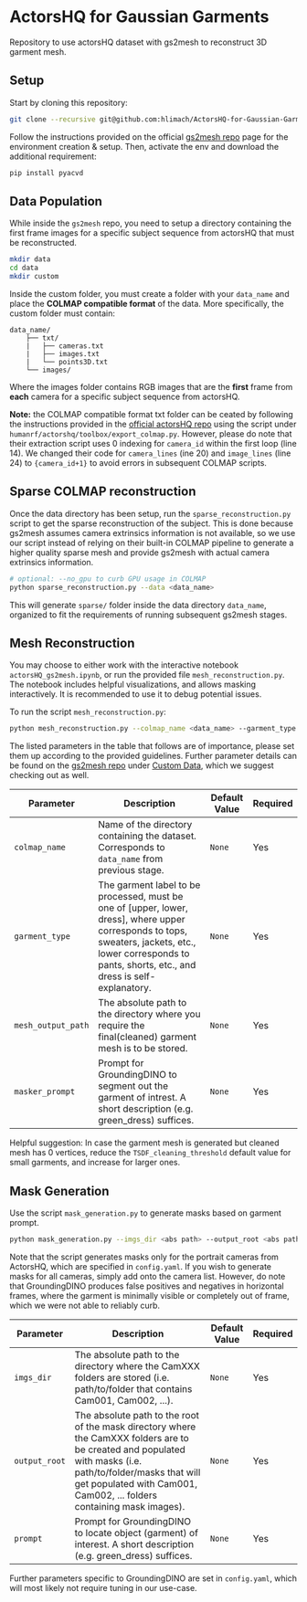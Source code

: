 # ActorsHQ for Gaussian Garments
Repository to use actorsHQ dataset with gs2mesh to reconstruct 3D garment mesh.
## Setup
Start by cloning this repository:
```bash
git clone --recursive git@github.com:hlimach/ActorsHQ-for-Gaussian-Garments.git
```

Follow the instructions provided on the official [gs2mesh repo](https://github.com/yanivw12/gs2mesh/tree/main) page for the environment creation & setup. Then, activate the env and download the additional requirement:
```bash
pip install pyacvd
```
## Data Population
While inside the `gs2mesh` repo, you need to setup a directory containing the first frame images for a specific subject sequence from actorsHQ that must be reconstructed. 
```bash
mkdir data
cd data
mkdir custom
```
Inside the custom folder, you must create a folder with your `data_name` and place the **COLMAP compatible format** of the data. More specifically, the custom folder must contain:
```
data_name/
    ├── txt/         
    |   ├── cameras.txt 
    |   ├── images.txt 
    |   └── points3D.txt 
    └── images/
```
Where the images folder contains RGB images that are the **first** frame from **each** camera for a specific subject sequence from actorsHQ. 

**Note:** the COLMAP compatible format txt folder can be ceated by following the instructions provided in the [official actorsHQ repo](https://github.com/synthesiaresearch/humanrf) using the script under `humanrf/actorshq/toolbox/export_colmap.py`. However, please do note that their extraction script uses 0 indexing for `camera_id` within the first loop (line 14). We changed their code for `camera_lines` (ine 20) and `image_lines` (line 24) to `{camera_id+1}` to avoid errors in subsequent COLMAP scripts.

## Sparse COLMAP reconstruction
Once the data directory has been setup, run the `sparse_reconstruction.py` script to get the sparse reconstruction of the subject. This is done because gs2mesh assumes camera extrinsics information is not available, so we use our script instead of relying on their built-in COLMAP pipeline to generate a higher quality sparse mesh and provide gs2mesh with actual camera extrinsics information.

```bash
# optional: --no_gpu to curb GPU usage in COLMAP
python sparse_reconstruction.py --data <data_name>
```

This will generate `sparse/` folder inside the data directory  `data_name`, organized to fit the requirements of running subsequent gs2mesh stages. 

## Mesh Reconstruction
You may choose to either work with the interactive notebook `actorsHQ_gs2mesh.ipynb`, or run the provided file `mesh_reconstruction.py`.
The notebook includes helpful visualizations, and allows masking interactively. It is recommended to use it to debug potential issues.

To run the script `mesh_reconstruction.py`:
```bash
python mesh_reconstruction.py --colmap_name <data_name> --garment_type <gtype> --mesh_output_path <abs_path> --masker_prompt <garment_prompt> --skip_video_extraction --skip_colmap --masker_automask
```

The listed parameters in the table that follows are of importance, please set them up according to the provided guidelines. Further parameter details can be found on the [gs2mesh repo](https://github.com/yanivw12/gs2mesh/tree/main) under [Custom Data](https://github.com/yanivw12/gs2mesh?tab=readme-ov-file#custom-data), which we suggest checking out as well.

| Parameter       | Description                                                                 | Default Value | Required |
|-----------------|-----------------------------------------------------------------------------|---------------|----------|
| `colmap_name`     | Name of the directory containing the dataset. Corresponds to `data_name` from previous stage.                                | `None`        | Yes      |
| `garment_type`     | The garment label to be processed, must be one of [upper, lower, dress], where upper corresponds to tops, sweaters, jackets, etc., lower corresponds to pants, shorts, etc., and dress is self-explanatory.                                   | `None`          | Yes       |
| `mesh_output_path`       | The absolute path to the directory where you require the final(cleaned) garment mesh is to be stored.                                | `None`        | Yes       |
| `masker_prompt`       | Prompt for GroundingDINO to segment out the garment of intrest. A short description (e.g. green_dress) suffices.                                | `None`        | Yes       |


Helpful suggestion: In case the garment mesh is generated but cleaned mesh has 0 vertices, reduce the `TSDF_cleaning_threshold` default value for small garments, and increase for larger ones.

## Mask Generation
Use the script `mask_generation.py` to generate masks based on garment prompt. 
```bash
python mask_generation.py --imgs_dir <abs path> --output_root <abs path> --prompt <garment>
```
Note that the script generates masks only for the portrait cameras from ActorsHQ, which are specified in `config.yaml`. If you wish to generate masks for all cameras, simply add onto the camera list. However, do note that GroundingDINO produces false positives and negatives in horizontal frames, where the garment is minimally visible or completely out of frame, which we were not able to reliably curb.

| Parameter       | Description                                                                 | Default Value | Required |
|-----------------|-----------------------------------------------------------------------------|---------------|----------|
| `imgs_dir`     | The absolute path to the directory where the CamXXX folders are stored (i.e. path/to/folder that contains Cam001, Cam002, ...).                                | `None`        | Yes      |
| `output_root`     | The absolute path to the root of the mask directory where the CamXXX folders are to be created and populated with masks (i.e. path/to/folder/masks that will get populated with Cam001, Cam002, ... folders containing mask images).                                   | `None`          | Yes       |
| `prompt`       | Prompt for GroundingDINO to locate object (garment) of interest. A short description (e.g. green_dress) suffices.                               | `None`        | Yes       |

Further parameters specific to GroundingDINO are set in `config.yaml`, which will most likely not require tuning in our use-case.